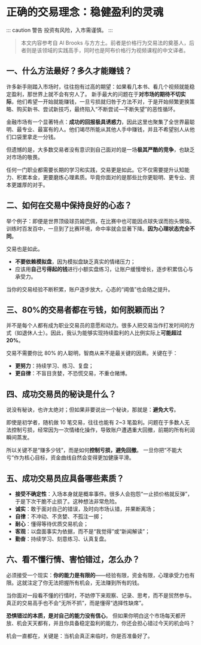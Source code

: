 # 正确的交易理念：稳健盈利的灵魂

::: caution 警告
 投资有风险，入市需谨慎。
:::


> 本文内容参考自 Al Brooks 与方方土。前者是价格行为交易法的奠基人，后者则是该领域的实践高手，同时也是阿布价格行为视频课程的中文译者。

## 一、什么方法最好？多久才能赚钱？

许多新手刚踏入市场时，往往抱有过高的期望：如果看几本书、看几个视频就能稳定盈利，那世界上就不会有穷人了。
 新手最大的问题在于**对市场的期待不切实际**，他们希望一开始就能赚钱，一旦亏损就归咎于方法不对，于是开始频繁更换策略、购买新书、尝试新技巧，最终陷入“不断尝试—不断失望”的恶性循环。

金融市场有一个显著特点：**成功的回报极具诱惑力**，因此这里也聚集了全世界最聪明、最专业、最富有的人。他们竭尽所能从其他人手中赚钱，并且不希望别人从他们口袋里拿走一分钱。

但遗憾的是，大多数交易者没有意识到自己面对的是一场**极其严酷的竞争**，也缺乏对市场的敬畏。

任何一门职业都需要长期的学习和实践，交易更是如此。它不仅需要提升认知能力、积累本金，更要磨炼心理素质。毕竟你面对的是那些比你更聪明、更专业、资本更雄厚的对手。

## 二、如何在交易中保持良好的心态？

举个例子：即便是世界顶级球员姆巴佩，在比赛中也可能因点球失误而抱头懊恼。训练时百发百中，一旦到了比赛环境，命中率就会显著下降。**因为心理状态完全不同**。

交易也是如此。

- **不要依赖模拟盘**，因为模拟盘缺乏真实的情绪压力；
- 应该用**自己亏得起的钱**进行小额实盘练习，让账户缓慢增长，逐步积累信心与承受力。

当你的交易经验不断积累，账户逐步放大，心态的“阈值”也会随之提升。

## 三、80%的交易者都在亏钱，如何脱颖而出？

并不是每个人都有成为职业交易员的意愿和动力。很多人把交易当作打发时间的方式（如退休人士）。因此，我认为能够实现持续盈利的人比例实际上**可能超过 20%**。

交易不需要你比 80% 的人聪明，智商从来不是最关键的因素。关键在于：

- **更努力**：持续学习、练习、复盘；
- **更自律**：不盲目贪婪，不恐慌交易，不重仓赌博。

## 四、成功交易员的秘诀是什么？

说没有秘诀，也许太绝对；但如果非要说出一个秘诀，那就是：**避免大亏**。

即使是初学者，随机做 10 笔交易，往往也能有 2~3 笔盈利。问题在于多数人无法控制亏损，经常因为一次情绪化操作，导致账户遭遇重大回撤，前期的所有利润瞬间蒸发。

所以关键不是“赚多少钱”，而是如何**控制亏损，避免回撤**。
 一旦你把“不能大亏”作为核心目标，资金曲线自然会变得更加健康平滑。

## 五、成功交易员应具备哪些素质？

- **接受不确定性**：入场本身就是概率事件。很多人会抱怨“一止损价格就反弹”，于是下次干脆不止损了。这种想法非常危险。
- **诚实**：敢于面对自己的错误，及时向市场认错，并果断离场；
- **自律**：不冲动、不贪婪、不孤注一掷；
- **耐心**：懂得等待优质交易机会；
- **客观**：以盘面事实为依据，而不是“我觉得”或“新闻解读”；
- **勤奋**：持续学习、刻意练习、认真复盘。

## 六、看不懂行情、害怕错过，怎么办？

必须接受一个现实：**你的能力是有限的**——经验有限，资金有限，心理承受力也有限。这就注定了你无法把握所有机会，无法赚到所有的钱。

当你面对一段看不懂的行情时，不妨停下来观察、记录、思考，而不是贸然参与。真正的交易高手也不会“无所不抓”，而是懂得“选择性缺席”。

**恐惧错过的本质，是对自己的能力没有信心**。
 但如果你明白这个市场每天都开放、机会天天都有，并且你具备稳定盈利的能力，你还会担心错过今天的机会吗？

机会一直都在，关键是：当机会真正来临时，你是否准备好了。